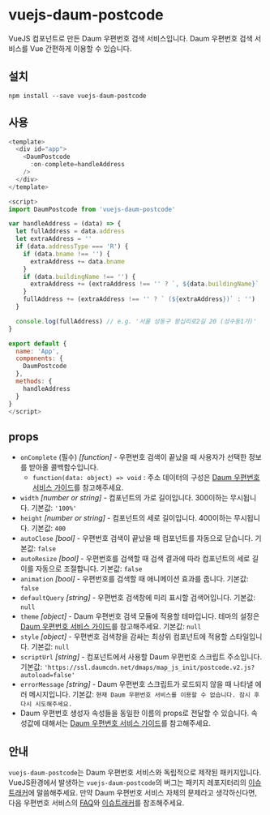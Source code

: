 # vuejs-daum-postcode

VueJS 컴포넌트로 만든 Daum 우편번호 검색 서비스입니다. Daum 우편번호 검색 서비스를 Vue 간편하게 이용할 수 있습니다.

## 설치

```shell
npm install --save vuejs-daum-postcode
```

## 사용

```javascript
<template>
  <div id="app">
    <DaumPostcode
      :on-complete=handleAddress
    />
  </div>
</template>

<script>
import DaumPostcode from 'vuejs-daum-postcode'

var handleAddress = (data) => {
  let fullAddress = data.address
  let extraAddress = ''
  if (data.addressType === 'R') {
    if (data.bname !== '') {
      extraAddress += data.bname
    }
    if (data.buildingName !== '') {
      extraAddress += (extraAddress !== '' ? `, ${data.buildingName}` : data.buildingName)
    }
    fullAddress += (extraAddress !== '' ? ` (${extraAddress})` : '')
  }

  console.log(fullAddress) // e.g. '서울 성동구 왕십리로2길 20 (성수동1가)'
}

export default {
  name: 'App',
  components: {
    DaumPostcode
  },
  methods: {
    handleAddress
  }
}
</script>
```

## props

- `onComplete` (필수) _[function]_ - 우편번호 검색이 끝났을 때 사용자가 선택한 정보를 받아올 콜백함수입니다.
  - `function(data: object) => void` : 주소 데이터의 구성은 [Daum 우편번호 서비스 가이드](http://postcode.map.daum.net/guide)를 참고해주세요.
- `width` _[number or string]_ - 컴포넌트의 가로 길이입니다. 300이하는 무시됩니다. 기본값: `'100%'`
- `height` _[number or string]_ - 컴포넌트의 세로 길이입니다. 400이하는 무시됩니다. 기본값: `400`
- `autoClose` _[bool]_ - 우편번호 검색이 끝났을 때 컴포넌트를 자동으로 닫습니다. 기본값: `false`
- `autoResize` _[bool]_ - 우편번호를 검색할 때 검색 결과에 따라 컴포넌트의 세로 길이를 자동으로 조절합니다. 기본값: `false`
- `animation` _[bool]_ - 우편번호를 검색할 때 애니메이션 효과를 줍니다. 기본값: `false`
- `defaultQuery` _[string]_ - 우편번호 검색창에 미리 표시할 검색어입니다. 기본값: `null`
- `theme` _[object]_ - Daum 우편번호 검색 모듈에 적용할 테마입니다. 테마의 설정은 [Daum 우편번호 서비스 가이드](http://postcode.map.daum.net/guide)를 참고해주세요. 기본값: `null`
- `style` _[object]_ - 우편번호 검색창을 감싸는 최상위 컴포넌트에 적용할 스타일입니다. 기본값: `null`
- `scriptUrl` _[string]_ - 컴포넌트에서 사용할 Daum 우편번호 스크립트 주소입니다. 기본값: `'https://ssl.daumcdn.net/dmaps/map_js_init/postcode.v2.js?autoload=false'`
- `errorMessage` _[string]_ - Daum 우편번호 스크립트가 로드되지 않을 때 나타낼 에러 메시지입니다. 기본값: `현재 Daum 우편번호 서비스를 이용할 수 없습니다. 잠시 후 다시 시도해주세요.`
- Daum 우편번호 생성자 속성들을 동일한 이름의 props로 전달할 수 있습니다. 속성값에 대해서는 [Daum 우편번호 서비스 가이드](http://postcode.map.daum.net/guide#attributes)를 참고해주세요.

## 안내

`vuejs-daum-postcode`는 Daum 우편번호 서비스와 독립적으로 제작된 패키지입니다. VueJS환경에서 발생하는 `vuejs-daum-postcode`의 버그는 패키지 레포지터리의 [이슈트래커](https://github.com/mango-tree/vuejs-daum-postcode/issues)에 말씀해주세요. 만약 Daum 우편번호 서비스 자체의 문제라고 생각하신다면, 다음 우편번호 서비스의 [FAQ](https://github.com/daumPostcode/QnA/blob/master/README.md)와 [이슈트래커](https://github.com/daumPostcode/QnA/issues)를 참조해주세요.